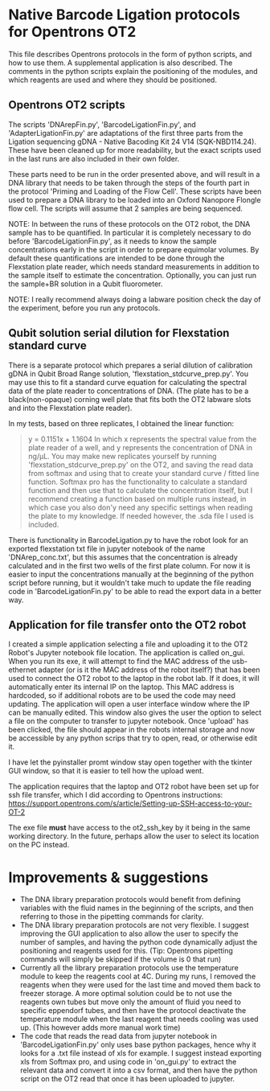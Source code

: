 # Native Barcode Ligation protocols for Opentrons OT2

This file describes Opentrons protocols in the form of python scripts, and how to use them. A supplemental application is also described.
The comments in the python scripts explain the positioning of the modules, and which reagents are used and where they should be positioned.

## Opentrons OT2 scripts

The scripts 'DNArepFin.py', 'BarcodeLigationFin.py', and 'AdapterLigationFin.py' are adaptations of the first three parts from the Ligation sequencing gDNA - Native Bacoding Kit 24 V14 (SQK-NBD114.24). These have been cleaned up for more readability, but the exact scripts used in the last runs are also included in their own folder.

These parts need to be run in the order presented above, and will result in a DNA library that needs to be taken through the steps of the fourth part in the protocol 'Priming and Loading of the Flow Cell'. These scripts have been used to prepare a DNA library to be loaded into an Oxford Nanopore Flongle flow cell.
The scripts will assume that 2 samples are being sequenced.

NOTE: 
In between the runs of these protocols on the OT2 robot, the DNA sample has to be quantified. In particular it is completely necessary to do before 'BarcodeLigationFin.py', as it needs to know the sample concentrations early in the script in order to prepare equimolar volumes. 
By default these quantifications are intended to be done through the Flexstation plate reader, which needs standard measurements in addition to the sample itself to estimate the concentration.
Optionally, you can just run the sample+BR solution in a Qubit fluorometer.

NOTE:
I really recommend always doing a labware position check the day of the experiment, before you run any protocols.

## Qubit solution serial dilution for Flexstation standard curve

There is a separate protocol which prepares a serial dilution of calibration gDNA in Qubit Broad Range solution, 'flexstation_stdcurve_prep.py'. You may use this to fit a standard curve equation for calculating the spectral data of the plate reader to concentrations of DNA. (The plate has to be a black(non-opaque) corning well plate that fits both the OT2 labware slots and into the Flexstation plate reader).

In my tests, based on three replicates, I obtained the linear function:
> y = 0.1151x + 1.1604
In which x represents the spectral value from the plate reader of a well, and y represents the concentration of DNA in ng/µL.
You may make new replicates yourself by running 'flexstation_stdcurve_prep.py' on the OT2, and saving the read data from softmax and using that to create your standard curve / fitted line function. Softmax pro has the functionality to calculate a standard function and then use that to calculate the concentration itself, but I recommend creating a function based on multiple runs instead, in which case you also don'y need any specific settings when reading the plate to my knowledge.
If needed however, the .sda file I used is included.

There is functionality in BarcodeLigation.py to have the robot look for an exported flexstation txt file in jupyter notebook of the name 'DNArep_conc.txt', but this assumes that the concentration is already calculated and in the first two wells of the first plate column.
For now it is easier to input the concentrations manually at the beginning of the python script before running, but it wouldn't take much to update the file reading code in 'BarcodeLigationFin.py' to be able to read the export data in a better way.

## Application for file transfer onto the OT2 robot

I created a simple application selecting a file and uploading it to the OT2 Robot's Jupyter notebook file location.
The application is called on_gui. When you run its exe, it will attempt to find the MAC address of the usb-ethernet adapter (or is it the MAC address of the robot itself?) that has been used to connect the OT2 robot to the laptop in the robot lab. If it does, it will automatically enter its internal IP on the laptop. This MAC address is hardcoded, so if additional robots are to be used the code may need updating.
The application will open a user interface window where the IP can be manually edited. This window also gives the user the option to select a file on the computer to transfer to jupyter notebook. Once 'upload' has been clicked, the file should appear in the robots internal storage and now be accessible by any python scrips that try to open, read, or otherwise edit it.

I have let the pyinstaller promt window stay open together with the tkinter GUI window, so that it is easier to tell how the upload went.

The application requires that the laptop and OT2 robot have been set up for ssh file transfer, which I did according to Opentrons instructions: https://support.opentrons.com/s/article/Setting-up-SSH-access-to-your-OT-2

The exe file **must** have access to the ot2_ssh_key by it being in the same working directory. In the future, perhaps allow the user to select its location on the PC instead.

# Improvements & suggestions

- The DNA library preparation protocols would benefit from defining variables with the fluid names in the beginning of the scripts, and then referring to those in the pipetting commands for clarity.
- The DNA library preparation protocols are not very flexible. I suggest improving the GUI application to also allow the user to specify the number of samples, and having the python code dynamically adjust the positioning and reagents used for this. (Tip: Opentrons pipetting commands will simply be skipped if the volume is 0 that run)
- Currently all the library preparation protocols use the temperature module to keep the reagents cool at 4C. During my runs, I removed the reagents when they were used for the last time and moved them back to freezer storage. A more optimal solution could be to not use the reagents own tubes but move only the amount of fluid you need to specific eppendorf tubes, and then have the protocol deactivate the temperature module when the last reagent that needs cooling was used up. (This however adds more manual work time)
- The code that reads the read data from jupyter notebook in 'BarcodeLigationFin.py' only uses base python packages, hence why it looks for a .txt file instead of xls for example. I suggest instead exporting xls from Softmax pro, and using code in 'on_gui.py' to extract the relevant data and convert it into a csv format, and then have the python script on the OT2 read that once it has been uploaded to jupyter.

